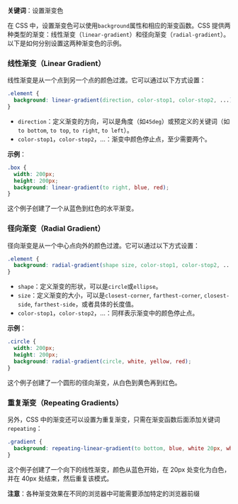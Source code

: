 **关键词**：设置渐变色

在 CSS 中，设置渐变色可以使用`background`属性和相应的渐变函数。CSS 提供两种类型的渐变：线性渐变（`linear-gradient`）和径向渐变（`radial-gradient`）。以下是如何分别设置这两种渐变色的示例。

### 线性渐变（Linear Gradient）

线性渐变是从一个点到另一个点的颜色过渡。它可以通过以下方式设置：

```css
.element {
  background: linear-gradient(direction, color-stop1, color-stop2, ...);
}
```

- `direction`：定义渐变的方向，可以是角度（如`45deg`）或预定义的关键词（如`to bottom`, `to top`, `to right`, `to left`）。
- `color-stop1`，`color-stop2`，...：渐变中颜色停止点，至少需要两个。

**示例**：

```css
.box {
  width: 200px;
  height: 200px;
  background: linear-gradient(to right, blue, red);
}
```

这个例子创建了一个从蓝色到红色的水平渐变。

### 径向渐变（Radial Gradient）

径向渐变是从一个中心点向外的颜色过渡。它可以通过以下方式设置：

```css
.element {
  background: radial-gradient(shape size, color-stop1, color-stop2, ...);
}
```

- `shape`：定义渐变的形状，可以是`circle`或`ellipse`。
- `size`：定义渐变的大小，可以是`closest-corner`, `farthest-corner`, `closest-side`, `farthest-side`，或者具体的长度值。
- `color-stop1`，`color-stop2`，...：同样表示渐变中的颜色停止点。

**示例**：

```css
.circle {
  width: 200px;
  height: 200px;
  background: radial-gradient(circle, white, yellow, red);
}
```

这个例子创建了一个圆形的径向渐变，从白色到黄色再到红色。

### 重复渐变（Repeating Gradients）

另外，CSS 中的渐变还可以设置为重复渐变，只需在渐变函数后面添加关键词`repeating`：

```css
.gradient {
  background: repeating-linear-gradient(to bottom, blue, white 20px, white 40px);
}
```

这个例子创建了一个向下的线性渐变，颜色从蓝色开始，在 20px 处变化为白色，并在 40px 处结束，然后重复该模式。

**注意**：各种渐变效果在不同的浏览器中可能需要添加特定的浏览器前缀
